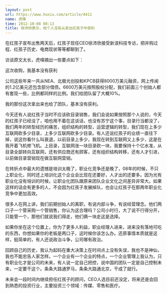 ```yaml
---
layout: post
url: https://www.huxiu.com/article/4411
name: 虎嗅
time: 2012-10-08 08:13
title: 徐沛欣表示，他个人没有从卖出红孩子中获利
---
```

在红孩子宣布出售两天后，红孩子现任CEO徐沛欣接受新浪科技专访，把并购过程、红孩子历史、电商现状等等都聊到了。

访谈原文太长，虎嗅摘出一些要点如下：

这次收购，我基本没有获利

公司这些年来一共从NEA、北极光创投和KPCB获得8000万美元融资，网上传闻的1.2亿美元还包含部分借债。6600万美元按照股权分配，我们前面三个创始人都有套现一些，比例都同样的比例。我们给团队留了大概10%。

我的那份这次拿出来也给了团队，基本没有获利。

今天还有人说红孩子当时不应该砍目录销售，我们会说如果按照那个人说的，今天的红孩子已经没了，咱也用不着在这谈话，也没有苏宁这个事，目录行当都没了，我们两年的转型经历的痛苦，组织结构的转型，运营逻辑的转型，我们现在上多少互联网砍多少目录，上多少互联网砍多少目录。有人还说红孩子的业绩一直往下掉，说这你看什么叫衰退，以前目录上多少，我现在转到互联网又上多少，这是在我开着飞机修飞机。上目录，互联网涨一块目录砍一块，我要保持十个亿水准，从目录全部转向互联网，还有供应商还有顾客，还有组织结构转移，还有人才引进，以前做目录营销现在做互联网营销。

在转折点中最大的遗憾是培训太晚了，职业化竞争还是晚了，08年的时候，不只上职业化，同时还上培训化这个企业会比现在还要好，人才出的还要多。因为光有职业化没有培训的时候，让职业化团队跟原来团队企业文化之间差异非常大。如果这样的话会有更多的人，不会因为红孩子发展掉队，也会让红孩子在那两年职业化竞争中更加高效。

很多人在网上讲，我们前期创始人的离职，有说内部斗争，有说经营理念。他们两口子一个管采购一个管销售，你认为这合理吗？公司小时行，大了说不行得分开，只能管一个，那他们就说我们得走，他们俩一块走这是选择。

如果你坐在这个位置上，你为了更多人利益，职业经理人进来，进来没有落地可吃的东西，你想如果你的老板是两口子，这时候你该怎么办。还原事情本质就是这样，挺简单的，有人还说政治斗争，公司哪有政治。

回顾自己的历史，我认为起码在重大决策上在时间点上没有失误，我也不是神仙，我也不能忠告人家怎样。一个企业有一个企业的特点，一个企业管理上我认为，只有职业化才是公司的未来，有人说一定自己把控，说中国的团队一定是自己控制未来，一定要干这个。条条大路通罗马，条条大路通北京，干成了就行。

未来会一段时间内继续担任红孩子的顾问，CEO人选目前还没定，将来还是会回到熟悉的投资行业，主要投资三个领域：传媒、零售和医疗。

